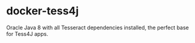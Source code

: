 # docker-tess4j
Oracle Java 8 with all Tesseract dependencies installed, the perfect base for Tess4J apps.
